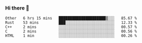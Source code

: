 ### Hi there 👋

<!--
**WShiBin/WShiBin** is a ✨ _special_ ✨ repository because its `README.md` (this file) appears on your GitHub profile.

Here are some ideas to get you started:

- 🔭 I’m currently working on ...
- 🌱 I’m currently learning ...
- 👯 I’m looking to collaborate on ...
- 🤔 I’m looking for help with ...
- 💬 Ask me about ...
- 📫 How to reach me: ...
- 😄 Pronouns: ...
- ⚡ Fun fact: ...
-->

<!--START_SECTION:waka-->
```text
Other   6 hrs 15 mins   █████████████████████▒░░░   85.67 % 
Rust    53 mins         ███░░░░░░░░░░░░░░░░░░░░░░   12.33 % 
C++     2 mins          ░░░░░░░░░░░░░░░░░░░░░░░░░   00.57 % 
C       2 mins          ░░░░░░░░░░░░░░░░░░░░░░░░░   00.56 % 
HTML    1 min           ░░░░░░░░░░░░░░░░░░░░░░░░░   00.26 % 
```
<!--END_SECTION:waka-->
